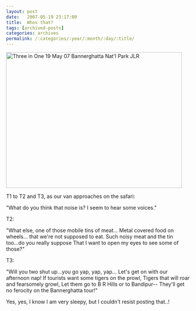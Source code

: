 ```yaml
---
layout: post
date:	2007-05-19 23:17:00
title:  Whos that?
tags: [archived-posts]
categories: archives
permalink: /:categories/:year/:month/:day/:title/
---
```

<a href="http://www.flickr.com/photos/7794196@N04/504650710/" title="Photo Sharing"><img src="http://farm1.static.flickr.com/210/504650710_868042e3eb_o.jpg" width="480" height="371" alt="Three in One 19 May 07 Bannerghatta Nat'l Park JLR" /></a>





T1 to T2 and T3, as our van approaches on the safari:

"What do you think that noise is?
I seem to hear some voices."

T2:

"What else, one of those mobile tins of meat...
Metal covered food on wheels... that we're not supposed to eat.
Such noisy meat and the tin too...do you really suppose
That I want to open my eyes to see some of those?"

T3:

"Will you two shut up...you go yap, yap, yap...
Let's get on with our afternoon nap!
If tourists want some tigers on the prowl,
Tigers that will roar and fearsomely growl,
Let them go to B R Hills or to Bandipur--
They'll get no ferocity on the Bannerghatta tour!"




Yes, yes, I know I am very sleepy, but I couldn't resist posting that..!
